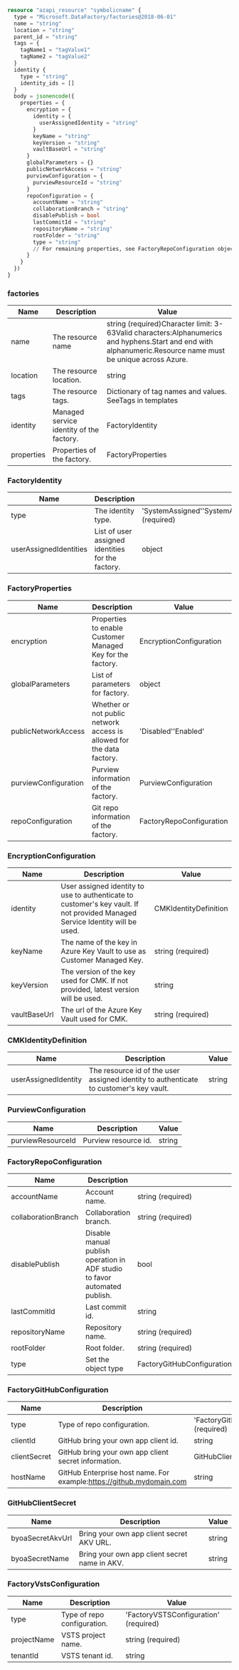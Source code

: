 ```terraform
resource "azapi_resource" "symbolicname" {
  type = "Microsoft.DataFactory/factories@2018-06-01"
  name = "string"
  location = "string"
  parent_id = "string"
  tags = {
    tagName1 = "tagValue1"
    tagName2 = "tagValue2"
  }
  identity {
    type = "string"
    identity_ids = []
  }
  body = jsonencode({
    properties = {
      encryption = {
        identity = {
          userAssignedIdentity = "string"
        }
        keyName = "string"
        keyVersion = "string"
        vaultBaseUrl = "string"
      }
      globalParameters = {}
      publicNetworkAccess = "string"
      purviewConfiguration = {
        purviewResourceId = "string"
      }
      repoConfiguration = {
        accountName = "string"
        collaborationBranch = "string"
        disablePublish = bool
        lastCommitId = "string"
        repositoryName = "string"
        rootFolder = "string"
        type = "string"
        // For remaining properties, see FactoryRepoConfiguration objects
      }
    }
  })
}

```

### factories

| Name | Description | Value |
|-|-|-|
| name | The resource name | string (required)Character limit: 3-63Valid characters:Alphanumerics and hyphens.Start and end with alphanumeric.Resource name must be unique across Azure. |
| location | The resource location. | string |
| tags | The resource tags. | Dictionary of tag names and values. SeeTags in templates |
| identity | Managed service identity of the factory. | FactoryIdentity |
| properties | Properties of the factory. | FactoryProperties |


### FactoryIdentity

| Name | Description | Value |
|-|-|-|
| type | The identity type. | 'SystemAssigned''SystemAssigned,UserAssigned''UserAssigned' (required) |
| userAssignedIdentities | List of user assigned identities for the factory. | object |


### FactoryProperties

| Name | Description | Value |
|-|-|-|
| encryption | Properties to enable Customer Managed Key for the factory. | EncryptionConfiguration |
| globalParameters | List of parameters for factory. | object |
| publicNetworkAccess | Whether or not public network access is allowed for the data factory. | 'Disabled''Enabled' |
| purviewConfiguration | Purview information of the factory. | PurviewConfiguration |
| repoConfiguration | Git repo information of the factory. | FactoryRepoConfiguration |


### EncryptionConfiguration

| Name | Description | Value |
|-|-|-|
| identity | User assigned identity to use to authenticate to customer's key vault. If not provided Managed Service Identity will be used. | CMKIdentityDefinition |
| keyName | The name of the key in Azure Key Vault to use as Customer Managed Key. | string (required) |
| keyVersion | The version of the key used for CMK. If not provided, latest version will be used. | string |
| vaultBaseUrl | The url of the Azure Key Vault used for CMK. | string (required) |


### CMKIdentityDefinition

| Name | Description | Value |
|-|-|-|
| userAssignedIdentity | The resource id of the user assigned identity to authenticate to customer's key vault. | string |


### PurviewConfiguration

| Name | Description | Value |
|-|-|-|
| purviewResourceId | Purview resource id. | string |


### FactoryRepoConfiguration

| Name | Description | Value |
|-|-|-|
| accountName | Account name. | string (required) |
| collaborationBranch | Collaboration branch. | string (required) |
| disablePublish | Disable manual publish operation in ADF studio to favor automated publish. | bool |
| lastCommitId | Last commit id. | string |
| repositoryName | Repository name. | string (required) |
| rootFolder | Root folder. | string (required) |
| type | Set the object type | FactoryGitHubConfigurationFactoryVSTSConfiguration(required) |


### FactoryGitHubConfiguration

| Name | Description | Value |
|-|-|-|
| type | Type of repo configuration. | 'FactoryGitHubConfiguration' (required) |
| clientId | GitHub bring your own app client id. | string |
| clientSecret | GitHub bring your own app client secret information. | GitHubClientSecret |
| hostName | GitHub Enterprise host name. For example:https://github.mydomain.com | string |


### GitHubClientSecret

| Name | Description | Value |
|-|-|-|
| byoaSecretAkvUrl | Bring your own app client secret AKV URL. | string |
| byoaSecretName | Bring your own app client secret name in AKV. | string |


### FactoryVstsConfiguration

| Name | Description | Value |
|-|-|-|
| type | Type of repo configuration. | 'FactoryVSTSConfiguration' (required) |
| projectName | VSTS project name. | string (required) |
| tenantId | VSTS tenant id. | string |


